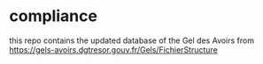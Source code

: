 # compliance
this repo contains the updated database of the Gel des Avoirs from https://gels-avoirs.dgtresor.gouv.fr/Gels/FichierStructure
